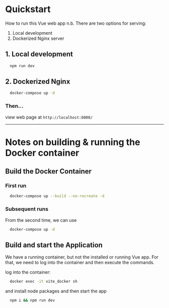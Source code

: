 # Quickstart

How to run this Vue web app
n.b. There are two options for serving:

1. Local development
2. Dockerized Nginx server

## 1. Local development

```bash
  npm run dev
```

## 2. Dockerized Nginx

```bash
  docker-compose up -d
```

### Then...

view web page at `http://localhost:8000/`

---

# Notes on building & running the Docker container

## Build the Docker Container

### First run

```bash
  docker-compose up --build --no-recreate -d
```

### Subsequent runs

From the second time, we can use

```bash
  docker-compose up -d
```

## Build and start the Application

We have a running container, but not the installed or running Vue app.
For that, we need to log into the container and then execute the commands.

log into the container:

```bash
  docker exec -it vite_docker sh

```

and install node packages and then start the app

```bash
  npm i && npm run dev
```
